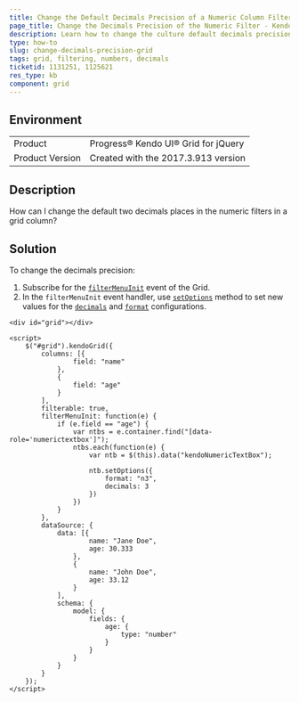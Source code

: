 ```yaml
---
title: Change the Default Decimals Precision of a Numeric Column Filters in the Grid
page_title: Change the Decimals Precision of the Numeric Filter - Kendo UI Grid for jQuery
description: Learn how to change the culture default decimals precision in the filter NumericTextBox in the Kendo UI Grid.
type: how-to
slug: change-decimals-precision-grid
tags: grid, filtering, numbers, decimals
ticketid: 1131251, 1125621
res_type: kb
component: grid
---
```


## Environment

<table>
 <tr>
  <td>Product</td>
  <td>Progress® Kendo UI® Grid for jQuery</td>
 </tr>
 <tr>
  <td>Product Version</td>
  <td>Created with the 2017.3.913 version</td>
 </tr>
</table>

## Description

How can I change the default two decimals places in the numeric filters in a grid column?

## Solution

To change the decimals precision:

1. Subscribe for the [`filterMenuInit`](https://docs.telerik.com/kendo-ui/api/javascript/ui/grid/events/filtermenuinit) event of the Grid.
1. In the `filterMenuInit` event handler, use [`setOptions`](https://docs.telerik.com/kendo-ui/api/javascript/ui/widget/methods/setoptions) method to set new values for the [`decimals`](https://docs.telerik.com/kendo-ui/api/javascript/ui/numerictextbox/configuration/decimals) and [`format`](https://docs.telerik.com/kendo-ui/api/javascript/ui/numerictextbox/configuration/format) configurations.

```dojo
<div id="grid"></div>

<script>
    $("#grid").kendoGrid({
        columns: [{
                field: "name"
            },
            {
                field: "age"
            }
        ],
        filterable: true,
        filterMenuInit: function(e) {
            if (e.field == "age") {
                var ntbs = e.container.find("[data-role='numerictextbox']");
                ntbs.each(function(e) {
                    var ntb = $(this).data("kendoNumericTextBox");

                    ntb.setOptions({
                        format: "n3",
                        decimals: 3
                    })
                })
            }
        },
        dataSource: {
            data: [{
                    name: "Jane Doe",
                    age: 30.333
                },
                {
                    name: "John Doe",
                    age: 33.12
                }
            ],
            schema: {
                model: {
                    fields: {
                        age: {
                            type: "number"
                        }
                    }
                }
            }
        }
    });
</script>
```
